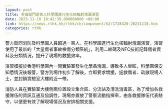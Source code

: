 ```yaml
---
layout: post
title: 多個部門逾百人科學園進行生化核輻射洩漏演習
date: 2023-11-18 18:42:39.000000000 +08:00
link: https://news.rthk.hk/rthk/ch/component/k2/1728420-20231118.htm
categories: rthk
---
```


警方聯同消防及科學園人員超過一百人，在科學園進行生化核輻射洩漏演習，演習使用了最新的「大量傷者事故檢傷分類系統」，利用二維碼及NFC技術記錄傷者資料及分類情況，提升了現場的救援效率。

演習模擬於香港科學園內一間實驗室發生化學品洩漏，導致多人暈眩，科學園保安知悉情況後報警，警方到場作初步了解後，立即要求增援，拯救傷者、疏散現場人士，並封鎖實驗室大樓附近一帶。

消防人員在實驗室大樓側面位置設立集合區、分流站及清洗消毒區，為了增加各救援隊伍的資訊互通及協調性，現場亦置放了警察流動指揮車，由各救援隊伍代表駐守，以便更有效了解現場情況及安排相關支援。
